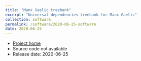 ```yaml
---
title: "Manx Gaelic treebank"
excerpt: "Universal dependencies treebank for Manx Gaelic"
collection: software
permalink: /software/2020-06-25-software
date: 2020-06-25
---
```


* [Project home](https://github.com/UniversalDependencies/UD_Manx-Cadhan)
* Source code not available
* Release date: 2020-06-25
